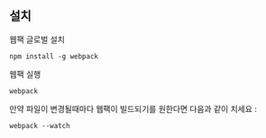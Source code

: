 ## 설치 
웹팩 글로벌 설치
```
npm install -g webpack
```


웹팩 실행
```
webpack
```

만약 파일이 변경될때마다 웹팩이 빌드되기를 원한다면 다음과 같이 치세요 :
```
webpack --watch
```

